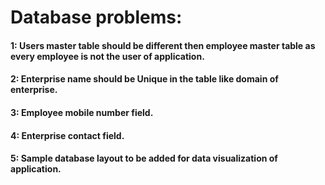 # Database problems:
#### 1: Users master table should be different then employee master table as every employee is not the user of application.
#### 2: Enterprise name should be Unique in the table like domain of enterprise.
#### 3: Employee mobile number field.
#### 4: Enterprise contact field.
#### 5: Sample database layout to be added for data visualization of application.